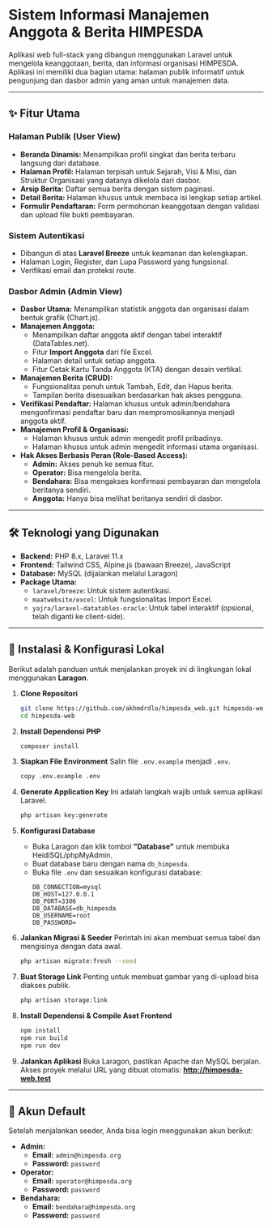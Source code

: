 # Sistem Informasi Manajemen Anggota & Berita HIMPESDA

Aplikasi web full-stack yang dibangun menggunakan Laravel untuk mengelola keanggotaan, berita, dan informasi organisasi HIMPESDA. Aplikasi ini memiliki dua bagian utama: halaman publik informatif untuk pengunjung dan dasbor admin yang aman untuk manajemen data.

---

## ✨ Fitur Utama

### Halaman Publik (User View)
- **Beranda Dinamis:** Menampilkan profil singkat dan berita terbaru langsung dari database.
- **Halaman Profil:** Halaman terpisah untuk Sejarah, Visi & Misi, dan Struktur Organisasi yang datanya dikelola dari dasbor.
- **Arsip Berita:** Daftar semua berita dengan sistem paginasi.
- **Detail Berita:** Halaman khusus untuk membaca isi lengkap setiap artikel.
- **Formulir Pendaftaran:** Form permohonan keanggotaan dengan validasi dan upload file bukti pembayaran.

### Sistem Autentikasi
- Dibangun di atas **Laravel Breeze** untuk keamanan dan kelengkapan.
- Halaman Login, Register, dan Lupa Password yang fungsional.
- Verifikasi email dan proteksi route.

### Dasbor Admin (Admin View)
- **Dasbor Utama:** Menampilkan statistik anggota dan organisasi dalam bentuk grafik (Chart.js).
- **Manajemen Anggota:**
    - Menampilkan daftar anggota aktif dengan tabel interaktif (DataTables.net).
    - Fitur **Import Anggota** dari file Excel.
    - Halaman detail untuk setiap anggota.
    - Fitur Cetak Kartu Tanda Anggota (KTA) dengan desain vertikal.
- **Manajemen Berita (CRUD):**
    - Fungsionalitas penuh untuk Tambah, Edit, dan Hapus berita.
    - Tampilan berita disesuaikan berdasarkan hak akses pengguna.
- **Verifikasi Pendaftar:** Halaman khusus untuk admin/bendahara mengonfirmasi pendaftar baru dan mempromosikannya menjadi anggota aktif.
- **Manajemen Profil & Organisasi:**
    - Halaman khusus untuk admin mengedit profil pribadinya.
    - Halaman khusus untuk admin mengedit informasi utama organisasi.
- **Hak Akses Berbasis Peran (Role-Based Access):**
    - **Admin:** Akses penuh ke semua fitur.
    - **Operator:** Bisa mengelola berita.
    - **Bendahara:** Bisa mengakses konfirmasi pembayaran dan mengelola beritanya sendiri.
    - **Anggota:** Hanya bisa melihat beritanya sendiri di dasbor.

---

## 🛠️ Teknologi yang Digunakan

* **Backend:** PHP 8.x, Laravel 11.x
* **Frontend:** Tailwind CSS, Alpine.js (bawaan Breeze), JavaScript
* **Database:** MySQL (dijalankan melalui Laragon)
* **Package Utama:**
    * `laravel/breeze`: Untuk sistem autentikasi.
    * `maatwebsite/excel`: Untuk fungsionalitas Import Excel.
    * `yajra/laravel-datatables-oracle`: Untuk tabel interaktif (opsional, telah diganti ke client-side).

---

## 🚀 Instalasi & Konfigurasi Lokal

Berikut adalah panduan untuk menjalankan proyek ini di lingkungan lokal menggunakan **Laragon**.

1.  **Clone Repositori**
    ```bash
    git clone https://github.com/akhmdrdlo/himpesda_web.git himpesda-web
    cd himpesda-web
    ```

2.  **Install Dependensi PHP**
    ```bash
    composer install
    ```

3.  **Siapkan File Environment**
    Salin file `.env.example` menjadi `.env`.
    ```bash
    copy .env.example .env
    ```

4.  **Generate Application Key**
    Ini adalah langkah wajib untuk semua aplikasi Laravel.
    ```bash
    php artisan key:generate
    ```

5.  **Konfigurasi Database**
    * Buka Laragon dan klik tombol **"Database"** untuk membuka HeidiSQL/phpMyAdmin.
    * Buat database baru dengan nama `db_himpesda`.
    * Buka file `.env` dan sesuaikan konfigurasi database:
        ```env
        DB_CONNECTION=mysql
        DB_HOST=127.0.0.1
        DB_PORT=3306
        DB_DATABASE=db_himpesda
        DB_USERNAME=root
        DB_PASSWORD=
        ```

6.  **Jalankan Migrasi & Seeder**
    Perintah ini akan membuat semua tabel dan mengisinya dengan data awal.
    ```bash
    php artisan migrate:fresh --seed
    ```

7.  **Buat Storage Link**
    Penting untuk membuat gambar yang di-upload bisa diakses publik.
    ```bash
    php artisan storage:link
    ```

8.  **Install Dependensi & Compile Aset Frontend**
    ```bash
    npm install
    npm run build
    npm run dev
    ```

9. **Jalankan Aplikasi**
    Buka Laragon, pastikan Apache dan MySQL berjalan. Akses proyek melalui URL yang dibuat otomatis:
    **http://himpesda-web.test**

---

## 🔑 Akun Default

Setelah menjalankan seeder, Anda bisa login menggunakan akun berikut:

* **Admin:**
    * **Email:** `admin@himpesda.org`
    * **Password:** `password`
* **Operator:**
    * **Email:** `operator@himpesda.org`
    * **Password:** `password`
* **Bendahara:**
    * **Email:** `bendahara@himpesda.org`
    * **Password:** `password`
